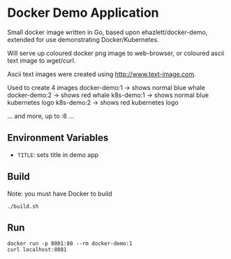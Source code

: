 
# Docker Demo Application

Small docker image written in Go, based upon ehazlett/docker-demo, extended for use demonstrating Docker/Kubernetes.

Will serve up coloured docker png image to web-browser, or coloured ascii text image to wget/curl.

Ascii text images were created using http://www.text-image.com.

Used to create 4 images
    docker-demo:1 -> shows normal blue whale
    docker-demo:2 -> shows        red  whale
    k8s-demo:1    -> shows normal blue kubernetes logo
    k8s-demo:2    -> shows        red  kubernetes logo

... and more, up to :6 ...



## Environment Variables

- `TITLE`: sets title in demo app

## Build
Note: you must have Docker to build

```./build.sh```

## Run

```
docker run -p 8081:80 --rm docker-demo:1
curl localhost:8081
```
